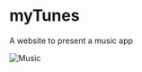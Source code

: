 # myTunes

A website to present a music app

![Music](https://user-images.githubusercontent.com/102544229/175932038-cc883c49-e39d-4262-aed5-4a32921a4c5a.jpg)
